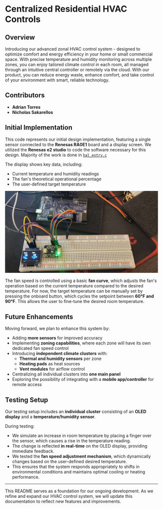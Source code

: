 # Centralized Residential HVAC Controls

## Overview
Introducing our advanced zonal HVAC control system - designed to optimize comfort and energy efficiency in your home or small commercial space. With precise temperature and humidity monitoring across multiple zones, you can enjoy tailored climate control in each room, all managed through an intuitive central controller or remotely via the cloud. With our product, you can reduce energy waste, enhance comfort, and take control of your environment with smart, reliable technology.

## Contributors
- **Adrian Torres**
- **Nicholas Sakarellos**

## Initial Implementation
This code represents our initial design implementation, featuring a single sensor connected to the **Renesas RA0E1** board and a display screen. We utilized the **Renesas e2 studio** to code the software necessary for this design. 
Majority of the work is done in [`hal_entry.c`](inital%20test/src/hal_entry.c)

The display shows key data, including:
- Current temperature and humidity readings
- The fan's theoretical operational percentage
- The user-defined target temperature

![Initial test](/images/intial_test.png)

The fan speed is controlled using a basic **fan curve**, which adjusts the fan's operation based on the current temperature compared to the desired temperature. For now, the target temperature can be manually set by pressing the onboard button, which cycles the setpoint between **60°F and 90°F**. This allows the user to fine-tune the desired room temperature.

## Future Enhancements
Moving forward, we plan to enhance this system by:
- Adding **more sensors** for improved accuracy
- Implementing **zoning capabilities**, where each zone will have its own dedicated fan speed control
- Introducing **independent climate clusters** with:
  - **Thermal and humidity sensors** per zone
  - **Heating pads** as heat sources
  - **Vent modules** for airflow control
- Centralizing all individual clusters into **one main panel**
- Exploring the possibility of integrating with a **mobile app/controller** for remote access

## Testing Setup
Our testing setup includes an **individual cluster** consisting of an **OLED display** and a **temperature/humidity sensor**. 

During testing:
- We simulate an increase in room temperature by placing a finger over the sensor, which causes a rise in the temperature reading.
- The change is reflected **in real-time** on the OLED display, providing immediate feedback.
- We tested the **fan speed adjustment mechanism**, which dynamically changes based on the user-defined desired temperature.
- This ensures that the system responds appropriately to shifts in environmental conditions and maintains optimal cooling or heating performance.

---

This README serves as a foundation for our ongoing development. As we refine and expand our HVAC control system, we will update this documentation to reflect new features and improvements.
